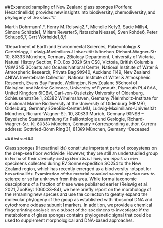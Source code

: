 ##Expanded sampling of New Zealand glass sponges (Porifera: Hexactinellida) provides new insights into biodiversity, chemodiversity, and phylogeny of the class##

Martin Dohrmann1,*, Henry M. Reiswig2,†, Michelle Kelly3, Sadie Mills4, Simone Schätzle1, Miriam Reverter5, Natascha Niesse6, Sven Rohde6, Peter Schupp6,7, Gert Wörheide1,8,9

1Department of Earth and Environmental Sciences, Palaeontology & Geobiology, Ludwig-Maximilians-Universität München, Richard-Wagner-Str. 10, 80333 München, Germany
2Biology Department, University of Victoria, Natural History Section, P.O. Box 3020 Stn CSC, Victoria, British Columbia V8W 3N5
3Coasts and Oceans National Centre, National Institute of Water & Atmospheric Research, Private Bag 99940, Auckland 1149, New Zealand
4NIWA Invertebrate Collection, National Institute of Water & Atmospheric Research, Evans Bay Parade, Wellington, New Zealand
5School of Biological and Marine Sciences, University of Plymouth, Plymouth PL4 8AA, United Kingdom
6ICBM, Carl-von-Ossietzky University of Oldenburg, Schleusenstraße 1, 26382 Wilhelmshaven, Germany
7Helmholtz-Institute for Functional Marine Biodiversity at the University of Oldenburg (HIFMB), Oldenburg, Germany
8GeoBio-CenterLMU, Ludwig-Maximilians-Universität München, Richard-Wagner-Str. 10, 80333 Munich, Germany
9SNSB – Bayerische Staatssammlung für Paläontologie und Geologie, Richard-Wagner-Str. 10, 80333 München, Germany
*Corresponding author. Current address: Gottfried-Böhm Ring 31, 81369 München, Germany
†Deceased

##Abstract##

Glass sponges (Hexactinellida) constitute important parts of ecosystems on the deep-sea floor worldwide. However, they are still an understudied group in terms of their diversity and systematics. Here, we report on new specimens collected during RV Sonne expedition SO254 to the New Zealand region, which has recently emerged as a biodiversity hotspot for hexactinellids. Examination of the material revealed several species new to science or so far unknown from this area. While formal taxonomic descriptions of a fraction of these were published earlier (Reiswig et al. 2021, ZooKeys 1060:33–84), we here briefly report on the morphology of the remaining new species and use the collection to greatly expand the molecular phylogeny of the group as established with ribosomal DNA and cytochrome oxidase subunit I markers. In addition, we provide a chemical fingerprinting analysis on a subset of the specimens to investigate if the metabolome of glass sponges contains phylogenetic signal that could be used to supplement morphological and DNA-based approaches.
